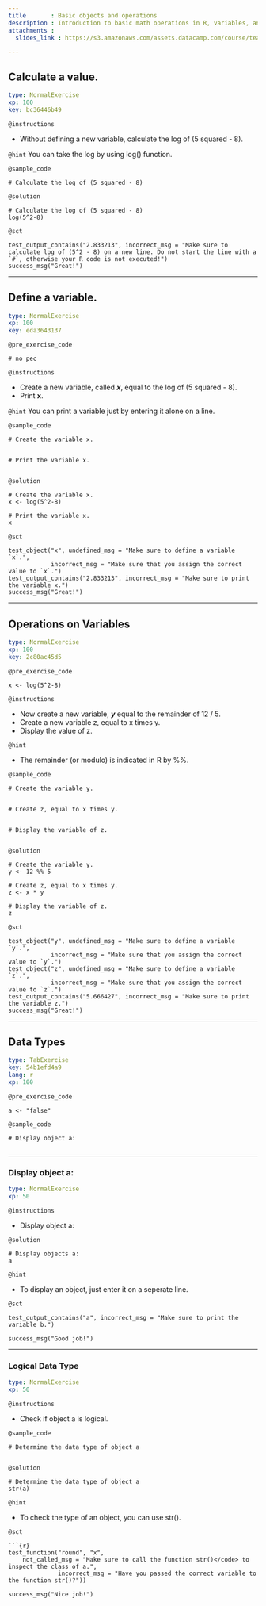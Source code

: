 ```yaml
---
title       : Basic objects and operations
description : Introduction to basic math operations in R, variables, and data types.
attachments :
  slides_link : https://s3.amazonaws.com/assets.datacamp.com/course/teach/slides_example.pdf

---
```


## Calculate a value.

```yaml
type: NormalExercise
xp: 100
key: bc36446b49
```

`@instructions`
- Without defining a new variable, calculate the log of (5 squared - 8).

`@hint`
You can take the log by using log() function.

`@sample_code`
```{r}
# Calculate the log of (5 squared - 8)

```

`@solution`
```{r}
# Calculate the log of (5 squared - 8)
log(5^2-8)

```

`@sct`
```{r}
test_output_contains("2.833213", incorrect_msg = "Make sure to calculate log of (5^2 - 8) on a new line. Do not start the line with a `#`, otherwise your R code is not executed!")
success_msg("Great!")
```

---


## Define a variable.

```yaml
type: NormalExercise
xp: 100
key: eda3643137
```

`@pre_exercise_code`
```{r}
# no pec
```

`@instructions`
- Create a new variable, called ***x***, equal to the log of (5 squared - 8).
- Print **x**.

`@hint`
You can print a variable just by entering it alone on a line.

`@sample_code`
```{r}
# Create the variable x.


# Print the variable x.


```

`@solution`
```{r}
# Create the variable x.
x <- log(5^2-8)

# Print the variable x.
x

```

`@sct`
```{r}
test_object("x", undefined_msg = "Make sure to define a variable `x`.",
            incorrect_msg = "Make sure that you assign the correct value to `x`.") 
test_output_contains("2.833213", incorrect_msg = "Make sure to print the variable x.")
success_msg("Great!")
```


---

## Operations on Variables

```yaml
type: NormalExercise
xp: 100
key: 2c80ac45d5
```

`@pre_exercise_code`
```{r}
x <- log(5^2-8)
```


`@instructions`
- Now create a new variable, ***y*** equal to the remainder of 12 / 5.
- Create a new variable z, equal to x times y.
- Display the value of z.

`@hint`
- The remainder (or modulo) is indicated in R by %%.

`@sample_code`
```{r}
# Create the variable y.


# Create z, equal to x times y. 


# Display the variable of z.


```

`@solution`
```{r}
# Create the variable y.
y <- 12 %% 5

# Create z, equal to x times y. 
z <- x * y

# Display the variable of z.
z
```

`@sct`
```{r}
test_object("y", undefined_msg = "Make sure to define a variable `y`.",
            incorrect_msg = "Make sure that you assign the correct value to `y`.") 
test_object("z", undefined_msg = "Make sure to define a variable `z`.",
            incorrect_msg = "Make sure that you assign the correct value to `z`.")            
test_output_contains("5.666427", incorrect_msg = "Make sure to print the variable z.")
success_msg("Great!")

```



---
## Data Types

```yaml
type: TabExercise
key: 54b1efd4a9
lang: r
xp: 100
```


`@pre_exercise_code`
```{r}
a <- "false"

```

`@sample_code`
```{r}
# Display object a:


```

***

### Display object a:

```yaml
type: NormalExercise
xp: 50
```

`@instructions`
- Display object a:

`@solution`
```{r}
# Display objects a:
a

```

`@hint`
- To display an object, just enter it on a seperate line.

`@sct`
```{r}
test_output_contains("a", incorrect_msg = "Make sure to print the variable b.")

success_msg("Good job!")

```

***

### Logical Data Type

```yaml
type: NormalExercise
xp: 50
```

`@instructions`

- Check if object a is logical.

`@sample_code`
```{r}
# Determine the data type of object a


```


`@solution`
```{r}
# Determine the data type of object a
str(a)

```

`@hint`

- To check the type of an object, you can use str().

`@sct`
```{r}
```{r}
test_function("round", "x", 
    not_called_msg = "Make sure to call the function str()</code> to inspect the class of a.",
              incorrect_msg = "Have you passed the correct variable to the function str()?"))
              
success_msg("Nice job!")
```
